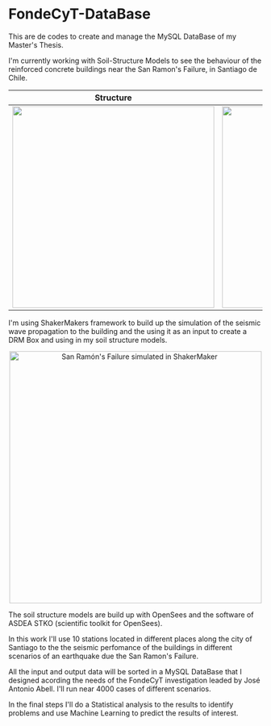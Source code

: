 # FondeCyT-DataBase
This are de codes to create and manage the MySQL DataBase of my Master's Thesis.

I'm currently working with Soil-Structure Models to see the behaviour of the reinforced concrete buildings near the San Ramon's Failure, in Santiago de Chile. 

| Structure | Foundations |
| -------- | -------- |
|<div style="display: inline-block;"> <img src="https://i.imgur.com/8A7zQsV.png" width="400"></div>|<div style="display: inline-block;"><img src="https://i.imgur.com/aFduibC.png" width="400"></div>|

I'm using ShakerMakers framework to build up the simulation of the seismic wave propagation to the building and the using it as an input to create a DRM Box and using in my soil structure models.

<p align="center">
    <img width="500" src="https://i.imgur.com/WTYuZ2U.png" alt="San Ramón's Failure simulated in ShakerMaker">
</p>

The soil structure models are build up with OpenSees and the software of ASDEA STKO (scientific toolkit for OpenSees). 

In this work I'll use 10 stations located in different places along the city of Santiago to the the seismic perfomance of the buildings in different scenarios of an earthquake due the San Ramon's Failure.

All the input and output data will be sorted in a MySQL DataBase that I designed acording the needs of the FondeCyT investigation leaded by José Antonio Abell. I'll run near 4000 cases of different scenarios.

In the final steps I'll do a Statistical analysis to the results to identify problems and use Machine Learning to predict the results of interest.

